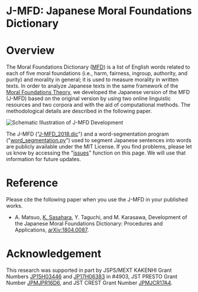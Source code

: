 # J-MFD: Japanese Moral Foundations Dictionary

# Overview
The Moral Foundations Dictionary ([MFD](http://moralfoundations.org/sites/default/files/files/downloads/moral%20foundations%20dictionary.dic)) is a list of English words related to each of five moral foundations (i.e., harm, fairness, ingroup, authority, and purity) and morality in general; it is used to measure morality in written texts. In order to analyze Japanese texts in the same framework of the [Moral Foundations Theory](http://moralfoundations.org/), we developed the Japanese version of the MFD (J-MFD) based on the original version by using two online linguistic resources and two corpora and with the aid of computational methods. The methodological details are described in the following paper.

![Schematic Illustration of J-MFD Development](https://github.com/soramame0518/j-mfd/blob/master/misc/J-MFD_development.png)

The J-MFD ("[J-MFD_2018.dic](https://github.com/soramame0518/j-mfd/blob/master/J-MFD_2018.dic)") and a word-segmentation program ("[word_segmentation.py](https://github.com/soramame0518/j-mfd/blob/master/word_segmentation.py)") used to segment Japanese sentences into words are publicly available under the MIT License. If you find problems, please let us know by accessing the "[issues](https://github.com/soramame0518/j-mfd/issues)" function on this page. We will use that information for future updates.

# Reference
Please cite the following paper when you use the J-MFD in your published works.

- A. Matsuo, [K. Sasahara](http://www.colorlessgreen.info/), Y. Taguchi, and M. Karasawa, Development of the Japanese Moral Foundations Dictionary: Procedures and Applications, [arXiv:1804.0087](https://arxiv.org/abs/1804.00871).

# Acknowledgement
This research was supported in part by JSPS/MEXT KAKENHI Grant Numbers [JP15H03446](https://kaken.nii.ac.jp/ja/grant/KAKENHI-PROJECT-15H03446/) and [JP17H06383](http://evolinguistics.net/) in \#4903, JST PRESTO Grant Number [JPMJPR16D6](http://www.jst.go.jp/kisoken/presto/project/1112069/1112069_25.html), and JST CREST Grant Number [JPMJCR17A4](http://www.er.ams.eng.osaka-u.ac.jp/kawai/crest/).

